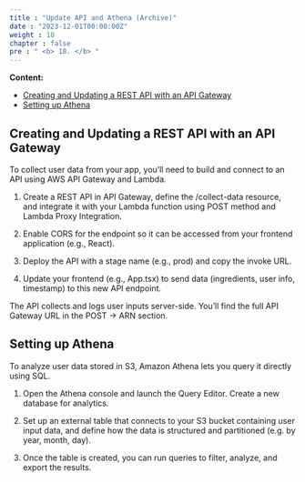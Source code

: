 ```yaml
---
title : "Update API and Athena (Archive)"
date : "2023-12-01T00:00:00Z"
weight : 18
chapter : false
pre : " <b> 18. </b> "
---
```


**Content:**
- [Creating and Updating a REST API with an API Gateway](#creating-and-updating-a-rest-api-with-an-api-gateway)
- [Setting up Athena](#setting-up-athena)

## Creating and Updating a REST API with an API Gateway

To collect user data from your app, you’ll need to build and connect to an API using AWS API Gateway and Lambda.

1. Create a REST API in API Gateway, define the /collect-data resource, and integrate it with your Lambda function using POST method and Lambda Proxy Integration.

2. Enable CORS for the endpoint so it can be accessed from your frontend application (e.g., React).

3. Deploy the API with a stage name (e.g., prod) and copy the invoke URL.

4. Update your frontend (e.g., App.tsx) to send data (ingredients, user info, timestamp) to this new API endpoint.

The API collects and logs user inputs server-side. You’ll find the full API Gateway URL in the POST → ARN section.

## Setting up Athena

To analyze user data stored in S3, Amazon Athena lets you query it directly using SQL.

1. Open the Athena console and launch the Query Editor. Create a new database for analytics.

2. Set up an external table that connects to your S3 bucket containing user input data, and define how the data is structured and partitioned (e.g. by year, month, day).

3. Once the table is created, you can run queries to filter, analyze, and export the results.



